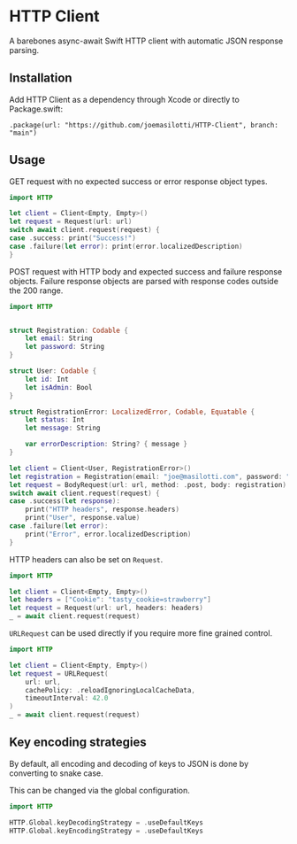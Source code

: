 # HTTP Client

A barebones async-await Swift HTTP client with automatic JSON response parsing.

## Installation

Add HTTP Client as a dependency through Xcode or directly to Package.swift:

```
.package(url: "https://github.com/joemasilotti/HTTP-Client", branch: "main")
```

## Usage

GET request with no expected success or error response object types.

```swift
import HTTP

let client = Client<Empty, Empty>()
let request = Request(url: url)
switch await client.request(request) {
case .success: print("Success!")
case .failure(let error): print(error.localizedDescription)
}
```

POST request with HTTP body and expected success and failure response objects. Failure response objects are parsed with response codes outside the 200 range.

```swift
import HTTP


struct Registration: Codable {
    let email: String
    let password: String
}

struct User: Codable {
    let id: Int
    let isAdmin: Bool
}

struct RegistrationError: LocalizedError, Codable, Equatable {
    let status: Int
    let message: String

    var errorDescription: String? { message }
}

let client = Client<User, RegistrationError>()
let registration = Registration(email: "joe@masilotti.com", password: "password")
let request = BodyRequest(url: url, method: .post, body: registration)
switch await client.request(request) {
case .success(let response):
    print("HTTP headers", response.headers)
    print("User", response.value)
case .failure(let error):
    print("Error", error.localizedDescription)
}
```

HTTP headers can also be set on `Request`.

```swift
import HTTP

let client = Client<Empty, Empty>()
let headers = ["Cookie": "tasty_cookie=strawberry"]
let request = Request(url: url, headers: headers)
_ = await client.request(request)
```

`URLRequest` can be used directly if you require more fine grained control.

```swift
import HTTP

let client = Client<Empty, Empty>()
let request = URLRequest(
    url: url,
    cachePolicy: .reloadIgnoringLocalCacheData,
    timeoutInterval: 42.0
)
_ = await client.request(request)
```

## Key encoding strategies

By default, all encoding and decoding of keys to JSON is done by converting to snake case.

This can be changed via the global configuration.

```swift
import HTTP

HTTP.Global.keyDecodingStrategy = .useDefaultKeys
HTTP.Global.keyEncodingStrategy = .useDefaultKeys
```
